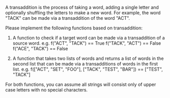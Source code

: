 
A transaddition is the process of taking a word, adding a single letter and optionally shuffling the letters to make a new word.
For example, the word "TACK" can be made via a transaddition of the word "ACT".

Please implement the following functions based on transaddition:

1. A function to check if a target word can be made via a transaddition of a source word.
e.g.
f("ACT", "TACK") == True
f("TACK", "ACT") == False
f("ACE", "TACK") == False

2. A function that takes two lists of words and returns a list of words in the second list that can be made via a transadditions of words in the first list.
e.g.
f(["ACT", "SET", "FOO"], ["TACK", "TEST", "BAR"]) == ["TEST", "TACK"]

For both functions, you can assume all strings will consist only of upper case letters with no special characters.
